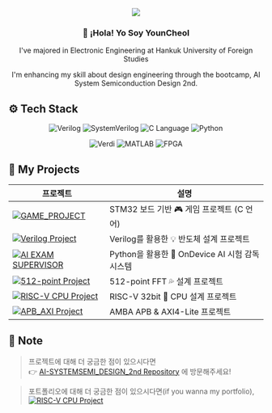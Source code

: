 <!-- 헤더 -->
<p align="center">
  <img src="https://capsule-render.vercel.app/api?type=waving&color=dfbcf7&height=120&section=header&fontSize=50&fontColor=FFFFFF" />
</p>

<h3 align="center">👋 ¡Hola! Yo Soy <strong>YounCheol</strong></h3>
<p align="center">I've majored in Electronic Engineering at Hankuk University of Foreign Studies</p>
<p align="center">I'm enhancing my skill about design engineering through the bootcamp, AI System Semiconduction Design 2nd.</p>

## ⚙️ Tech Stack

<p align="center">
  <img src="https://img.shields.io/badge/Verilog-1E90FF?style=for-the-badge&logo=verilog&logoColor=white" alt="Verilog" />
  <img src="https://img.shields.io/badge/SystemVerilog-7B68EE?style=for-the-badge&logo=verilog&logoColor=white" alt="SystemVerilog" />
  <img src="https://img.shields.io/badge/C-00599C?style=for-the-badge&logo=c&logoColor=white" alt="C Language" />
  <img src="https://img.shields.io/badge/Python-3776AB?style=for-the-badge&logo=python&logoColor=white" alt="Python" />
</p>
<p align="center">
  <img src="https://img.shields.io/badge/Verdi-003366?style=for-the-badge&logo=git&logoColor=white" alt="Verdi" />
  <img src="https://img.shields.io/badge/MATLAB-0076A8?style=for-the-badge&logo=mathworks&logoColor=white" alt="MATLAB" />
  <img src="https://img.shields.io/badge/FPGA-6A1B9A?style=for-the-badge&logo=altiumdesigner&logoColor=white" alt="FPGA" />
</p>

## 📂 My Projects

| 프로젝트 | 설명 |
|----------|------|
| [![GAME_PROJECT](https://img.shields.io/badge/Notion-000000?style=for-the-badge&logo=notion&logoColor=white)](https://www.notion.so/Embedded-SW-GAME-PROJECT-259a8b2400b080f7aa48e1d167635b0c?source=copy_link) | STM32 보드 기반 🎮 게임 프로젝트 (C 언어) |
| [![Verilog Project](https://img.shields.io/badge/Notion-000000?style=for-the-badge&logo=notion&logoColor=white)](https://www.notion.so/Verilog-Project-259a8b2400b080e4b04fd411f230a8a7?source=copy_link) | Verilog를 활용한 💡 반도체 설계 프로젝트 |
| [![AI EXAM SUPERVISOR](https://img.shields.io/badge/Notion-000000?style=for-the-badge&logo=notion&logoColor=white)](https://www.notion.so/AI-EXAM-SUPERVISOR-25ba8b2400b080dda526c2b285b25f49?source=copy_link) | Python을 활용한 🤖 OnDevice AI 시험 감독 시스템 |
| [![512-point Project](https://img.shields.io/badge/Notion-000000?style=for-the-badge&logo=notion&logoColor=white)](https://www.notion.so/512-point-FFT-Design-25ba8b2400b08017852fe5b0ab310f04?source=copy_link) | 512-point FFT 💦 설계 프로젝트 |
| [![RISC-V CPU Project](https://img.shields.io/badge/Notion-000000?style=for-the-badge&logo=notion&logoColor=white)](https://www.notion.so/RISC-V-CPU-RV32I-256a8b2400b080eaae8ffffbcf48dab4?source=copy_link) | RISC-V 32bit 🧠 CPU 설계 프로젝트 |
| [![APB_AXI Project](https://img.shields.io/badge/Notion-000000?style=for-the-badge&logo=notion&logoColor=white)](https://www.notion.so/AMBA-APB-AXI4-Lite-267a8b2400b080d39838dd60550ee38f?source=copy_link) | AMBA APB & AXI4-Lite 프로젝트 |

## 📌 Note

> 프로젝트에 대해 더 궁금한 점이 있으시다면  
> 👉 [AI-SYSTEMSEMI_DESIGN_2nd Repository](https://github.com/abcu7832/AI-SYSTEMSEMI_DESIGN_2nd) 에 방문해주세요!

> 포트폴리오에 대해 더 궁금한 점이 있으시다면(if you wanna my portfolio),
> [![RISC-V CPU Project](https://img.shields.io/badge/Notion-000000?style=for-the-badge&logo=notion&logoColor=white)](https://www.notion.so/Portfolio-260a8b2400b080deb1cdfe4e26455b75?source=copy_link)
